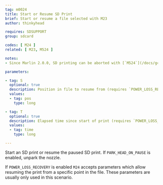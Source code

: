```yaml
---
tag: m0024
title: Start or Resume SD Print
brief: Start or resume a file selected with M23
author: thinkyhead

requires: SDSUPPORT
group: sdcard

codes: [ M24 ]
related: [ M23, M524 ]

notes:
- Since Marlin 2.0.0, SD printing can be aborted with [`M524`](/docs/gcode/M524.html).

parameters:

- tag: S
  optional: true
  description: Position in file to resume from (requires `POWER_LOSS_RECOVERY`)
  values:
  - tag: pos
    type: long

- tag: T
  optional: true
  description: Elapsed time since start of print (requires `POWER_LOSS_RECOVERY`)
  values:
  - tag: time
    type: long

---
```


Start an SD print or resume the paused SD print. If `PARK_HEAD_ON_PAUSE` is enabled, unpark the nozzle.

If `POWER_LOSS_RECOVERY` is enabled `M24` accepts parameters which allow resuming the print from a specific point in the file. These parameters are usually only used in this scenario.
